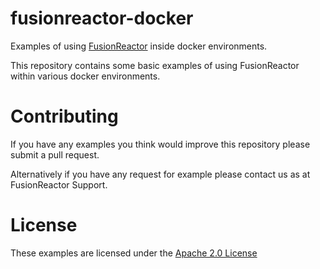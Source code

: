 # fusionreactor-docker
Examples of using [FusionReactor](https://www.fusion-reactor.com) inside docker environments.

This repository contains some basic examples of using FusionReactor within various docker environments.

# Contributing

If you have any examples you think would improve this repository please submit a pull request.

Alternatively if you have any request for example please contact us as at FusionReactor Support.

# License

These examples are licensed under the [Apache 2.0 License](https://www.apache.org/licenses/LICENSE-2.0)
